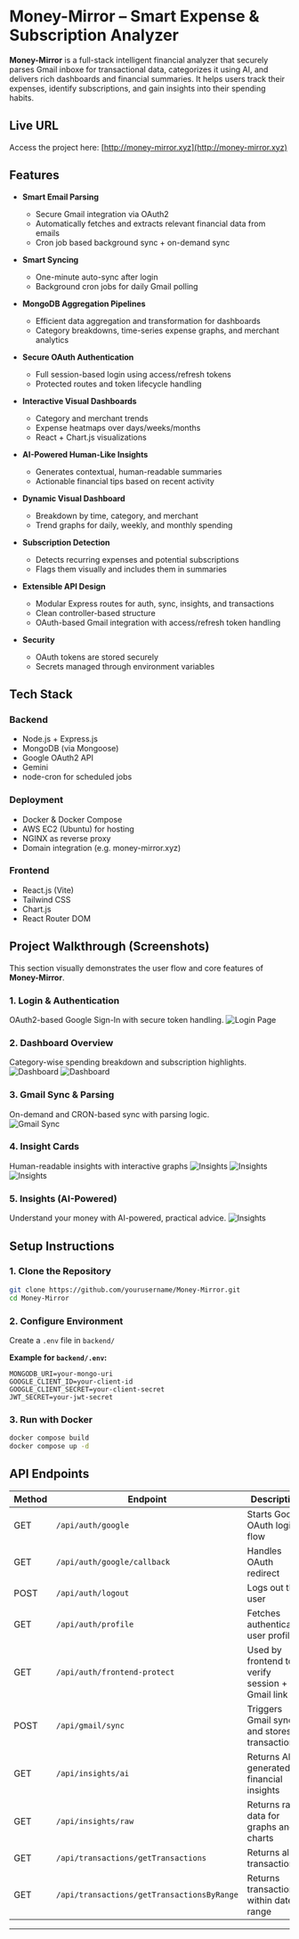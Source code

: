 # Money-Mirror – Smart Expense & Subscription Analyzer

**Money-Mirror** is a full-stack intelligent financial analyzer that securely parses Gmail inboxe for transactional data, categorizes it using AI, and delivers rich dashboards and financial summaries. It helps users track their expenses, identify subscriptions, and gain insights into their spending habits.


## Live URL
Access the project here: [http://money-mirror.xyz](http://money-mirror.xyz)


## Features

- **Smart Email Parsing**
  - Secure Gmail integration via OAuth2
  - Automatically fetches and extracts relevant financial data from emails
  - Cron job based background sync + on-demand sync

- **Smart Syncing**
  - One-minute auto-sync after login
  - Background cron jobs for daily Gmail polling

- **MongoDB Aggregation Pipelines**
  - Efficient data aggregation and transformation for dashboards
  - Category breakdowns, time-series expense graphs, and merchant analytics

- **Secure OAuth Authentication**
  - Full session-based login using access/refresh tokens
  - Protected routes and token lifecycle handling

- **Interactive Visual Dashboards**
  - Category and merchant trends
  - Expense heatmaps over days/weeks/months
  - React + Chart.js visualizations

- **AI-Powered Human-Like Insights**
  - Generates contextual, human-readable summaries
  - Actionable financial tips based on recent activity

- **Dynamic Visual Dashboard**
  - Breakdown by time, category, and merchant
  - Trend graphs for daily, weekly, and monthly spending

- **Subscription Detection**
  - Detects recurring expenses and potential subscriptions
  - Flags them visually and includes them in summaries

- **Extensible API Design**
  - Modular Express routes for auth, sync, insights, and transactions
  - Clean controller-based structure
  - OAuth-based Gmail integration with access/refresh token handling

- **Security**
  - OAuth tokens are stored securely
  - Secrets managed through environment variables



## Tech Stack

### Backend

- Node.js + Express.js
- MongoDB (via Mongoose)
- Google OAuth2 API
- Gemini
- node-cron for scheduled jobs

### Deployment

- Docker & Docker Compose
- AWS EC2 (Ubuntu) for hosting
- NGINX as reverse proxy
- Domain integration (e.g. money-mirror.xyz)
### Frontend

- React.js (Vite)
- Tailwind CSS 
- Chart.js
- React Router DOM



## Project Walkthrough (Screenshots)

This section visually demonstrates the user flow and core features of **Money-Mirror**. 

### 1. Login & Authentication  
OAuth2-based Google Sign-In with secure token handling.
![Login Page](./assets/login.png)

### 2. Dashboard Overview  
Category-wise spending breakdown and subscription highlights.  
![Dashboard](./assets/dashboard1.png)
![Dashboard](./assets/dashboard2.png)

### 3. Gmail Sync & Parsing  
On-demand and CRON-based sync with parsing logic.  
![Gmail Sync](./assets/gmail-sync.png)

### 4. Insight Cards 
Human-readable insights with interactive graphs
![Insights](./assets/insights1.png)
![Insights](./assets/insights2.png)
![Insights](./assets/insights3.png)

### 5. Insights (AI-Powered)  
Understand your money with AI-powered, practical advice.
![Insights](./assets/aiInsights.png)

## Setup Instructions

### 1. Clone the Repository

```bash
git clone https://github.com/yourusername/Money-Mirror.git
cd Money-Mirror
```

### 2. Configure Environment

Create a `.env` file in `backend/`

**Example for `backend/.env`:**

```env
MONGODB_URI=your-mongo-uri
GOOGLE_CLIENT_ID=your-client-id
GOOGLE_CLIENT_SECRET=your-client-secret
JWT_SECRET=your-jwt-secret
```

### 3. Run with Docker

```bash
docker compose build
docker compose up -d
```


## API Endpoints

| Method | Endpoint                               | Description                                      |
|--------|----------------------------------------|--------------------------------------------------|
| GET    | `/api/auth/google`                    | Starts Google OAuth login flow                   |
| GET    | `/api/auth/google/callback`           | Handles OAuth redirect                           |
| POST   | `/api/auth/logout`                    | Logs out the user                                |
| GET    | `/api/auth/profile`                   | Fetches authenticated user profile               |
| GET    | `/api/auth/frontend-protect`          | Used by frontend to verify session + Gmail link  |
| POST   | `/api/gmail/sync`                     | Triggers Gmail sync and stores transactions      |
| GET    | `/api/insights/ai`                    | Returns AI-generated financial insights          |
| GET    | `/api/insights/raw`                   | Returns raw data for graphs and charts           |
| GET    | `/api/transactions/getTransactions`   | Returns all transactions                         |
| GET    | `/api/transactions/getTransactionsByRange` | Returns transactions within date range       |

---


